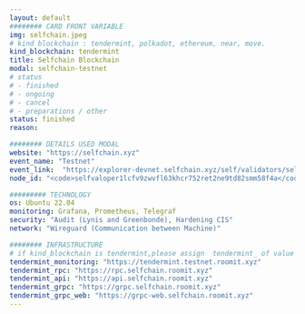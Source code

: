 ```yaml
---
layout: default
######## CARD FRONT VARIABLE
img: selfchain.jpeg
# kind blockchain : tendermint, polkadot, ethereum, near, move.
kind_blockchain: tendermint
title: Selfchain Blockchain 
modal: selfchain-testnet
# status
# - finished
# - ongoing
# - cancel
# - preparations / other
status: finished
reason: 

######## DETAILS USED MODAL
website: "https://selfchain.xyz"
event_name: "Testnet"
event_link:  "https://explorer-devnet.selfchain.xyz/self/validators/selfvaloper1lcfv9zwvfl63khcr752ret2ne9td82smm58f4a"
node_id: "<code>selfvaloper1lcfv9zwvfl63khcr752ret2ne9td82smm58f4a</code>"

######### TECHNOLOGY
os: Ubuntu 22.04
monitoring: Grafana, Prometheus, Telegraf
security: "Audit (Lynis and Greenbonde), Hardening CIS"
network: "Wireguard (Communication between Machine)"

######## INFRASTRUCTURE
# if kind_blockchain is tendermint,please assign  tendermint_ of value
tendermint_monitoring: "https://tendermint.testnet.roomit.xyz"
tendermint_rpc: "https://rpc.selfchain.roomit.xyz"
tendermint_api: "https://api.selfchain.roomit.xyz"
tendermint_grpc: "https://grpc.selfchain.roomit.xyz"
tendermint_grpc_web: "https://grpc-web.selfchain.roomit.xyz"
---
```


